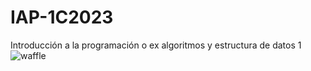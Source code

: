 # IAP-1C2023
Introducción a la programación o ex algoritmos y estructura de datos 1
![waffle](https://i.redd.it/bnk9q32rt0341.png)

